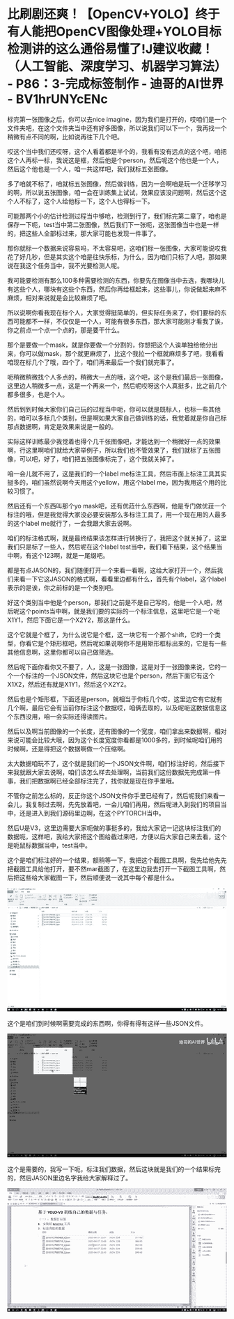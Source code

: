 # 比刷剧还爽！【OpenCV+YOLO】终于有人能把OpenCV图像处理+YOLO目标检测讲的这么通俗易懂了!J建议收藏！（人工智能、深度学习、机器学习算法） - P86：3-完成标签制作 - 迪哥的AI世界 - BV1hrUNYcENc

标完第一张图像之后，你可以去nice imagine，因为我们是打开的，哎咱们是一个文件夹吧，在这个文件夹当中还有好多图像，所以说我们可以下一个，我再找一个稍微有点不同的啊，比如说再往下几个吧。

哎这个当中我们还哎呀，这个人看着都是半个的，我看有没有远点的这个吧，咱把这个人再标一标，我说这是框，然后他是个person，然后呢这个他也是一个人，然后这个他也是一个人，咱一共这样吧，我们就标五张图像。

多了咱就不标了，咱就标五张图像，然后做训练，因为一会啊咱是玩一个迁移学习的啊，所以说五张图像，咱一会在训练集上试试，效果应该没问题啊，然后这个这个人不标了，这个人给他标一下，这个人也得标一下。

可能那两个小的估计检测过程当中够呛，检测到行了，我们标完第二章了，咱也是保存一下呃，test当中第二张图像，然后我们下一张呃，这张图像当中也是一样的，把这些人全部标过来，那大家可能也发现一件事了。

那你就标一个数据来说容易吗，不太容易吧，这咱们标一张图像，大家可能说哎我花了好几秒，但是其实这个咱是往快乐标，为什么，因为咱们只标了人吧，那如果说在我这个任务当中，我不光要检测人呢。

我可能要检测有那么100多种需要检测的东西，你要先在图像当中去选，我哪块儿有这些个人，哪块有这些个东西，然后你再给框起来，这些事儿，你说做起来麻不麻烦，相对来说就是会比较麻烦了吧。

所以说啊你看我现在标个人，大家觉得挺简单的，但实际任务来了，你们要标的东西可能都不一样，不仅仅是一个人，可能有很多东西，那大家可能刚才看我了诶，你之前点一个点一个点的，那是要干什么。

那个是要做一个mask，就是你要做一个分割的，你想把这个人诶单独给他分出来，你可以做mask，那个就更麻烦了，比这个我拉一个框就麻烦多了吧，我看看咱现在标几个了哦，四个了，咱们再来最后一个我们就完事了。

呃稍微稍微找个人多点的，稍微大一点的哦，这个吧，这个是我们最后一张图像，这里边人稍微多一点，这是一个再来一个，然后呢哎呀这个人真挺多，比之前几个都多很多，也是个人。

然后到到时候大家你们自己玩的过程当中呃，你可以就是既标人，也标一些其他的，咱可以多标几个类别，但是啊如果大家自己做训练的话，我觉着就是你自己标那点数据啊，肯定是效果来说是一般的。

实际这样训练最少我觉着也得个几千张图像吧，才能达到一个稍微好一点的效果啊，行这里啊咱们就给大家举例子，所以我们也不管效果了，我们就标了五张图像，可以吧，好了，咱们把五张图像标完了，这个我就关掉了。

咱一会儿就不用了，这是我们的一个label me标注工具，然后市面上标注工具其实挺多的，咱们虽然说啊今天用这个yellow，用这个label me，因为我用这个用的比较习惯了。

然后还有一个东西叫那个yo mask吧，还有优菈什么东西啊，他是专门做优菈一个标注的哦，但是我觉得大家没必要安装那么多标注工具了，用一个现在用的人最多的这个label me就行了，一会我跟大家去说啊。

咱们的标注格式啊，就是最终结果该怎样进行转换行了，我把这个就关掉了，这里我们只是标了一些人，然后呢在这个label test当中，我们看下结果，这个结果当中啊，有这个123啊，就是一尾缀吧。

都是有点JASON的，我们随便打开一个来看一看啊，这给大家打开一个，然后我们来看一下它这JASON的格式啊，看看里边都有什么，首先有个label，这个label表示的是诶，你之前标的是一个类别吧。

好这个类别当中他是个person，那我们之前是不是自己写的，他是一个人吧，然后呢这个points当中啊，就是我们要的实际的一个标注信息，这里吧它是一个呃X1Y1，然后下面它是一个X2Y2，那这是什么。

这个它就是个框了，为什么说它是个框，这一块它有一个那个shift，它的一个类型，你看它是个矩形框吧，然后呢如果说啊你不是用矩形框标出来的，它是有一些其他信息啊，这里你都可以自己做筛选。

然后呢下面你看你又不要了，人，这是一张图像，这是对于一张图像来说，它的一个一个标注的一个JSON文件，然后这块它也是个person，然后下面它有这个X1X2，然后还有就是X1Y1，然后这个X2Y2。

然后也是个矩形框，下面还是person，就相当于你标几个哎，这里边它有它就有几个啊，最后它会有当前你标注这个数据哎，咱俩去取的，以及呢呃这数据信息这个东西没用，咱一会实际还得读图片。

然后以及啊当前图像的一个长度，还有图像的一个宽度，咱们拿出来数据啊，相对来说可能会比较大哦，因为这个长度宽度你看都是1000多的，到时候呢咱们用的时候啊，还是得把这个数据啊做一个压缩啊。

太大数据咱玩不了，这个就是我们的一个JSON文件啊，咱们标注好的，然后接下来我就跟大家去说啊，咱们该怎么样去处理啊，当前我们这份数据先完成第一件事，我们把数据啊已经全部标注完了，找你就是现在你手里哦。

不管你之前怎么标的，反正你这个JSON文件你手里已经有了，然后呢我们来看一会儿，我复制过去啊，先先放着吧，一会儿咱们再用，然后呢进入到我们的项目当中，还是进入到我们源码里边啊，在这个PYTORCH当中。

然后U是V3，这里边需要大家呃做的事挺多的，我给大家记一记这块标注我们的数据呃，这样吧，我给大家把这个图给截过来吧，方便以后大家自己来去看，这个是呃鼠标数据当中，test当中。

这个是咱们标注好的一个结果，额稍等一下，我把这个截图工具啊，我先给他先先把截图工具给他打开，要不然mar截图了，在这里边我去打开一下截图工具啊，然后把这些给大家截图一下，然后顺便说一说其中每个都是什么。



![](img/c7abc84799e4f39787df37783955d0ec_1.png)

这个是咱们到时候啊需要完成的东西啊，你得有得有这样一些JSON文件。

![](img/c7abc84799e4f39787df37783955d0ec_3.png)

这个是需要的，我写一下呃，标注我们数据，然后这块就是我们的一个结果标完的，然后JASON里边名字我给大家解释过了。



![](img/c7abc84799e4f39787df37783955d0ec_5.png)